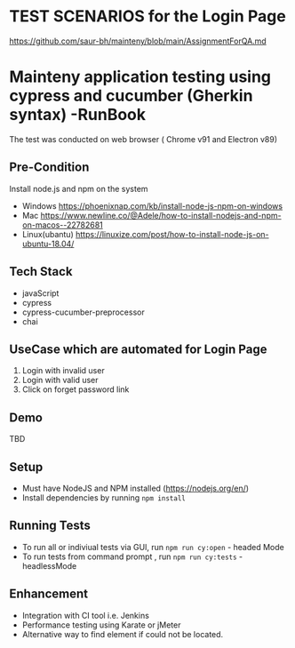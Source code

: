 # TEST SCENARIOS for the Login Page 
https://github.com/saur-bh/mainteny/blob/main/AssignmentForQA.md

# Mainteny application testing using cypress and cucumber (Gherkin syntax) -RunBook

The test was conducted on web browser ( Chrome v91  and Electron v89)

## Pre-Condition 
Install node.js and npm on the system
* Windows https://phoenixnap.com/kb/install-node-js-npm-on-windows
* Mac https://www.newline.co/@Adele/how-to-install-nodejs-and-npm-on-macos--22782681
* Linux(ubantu) https://linuxize.com/post/how-to-install-node-js-on-ubuntu-18.04/

## Tech Stack 
- javaScript 
- cypress
- cypress-cucumber-preprocessor 
- chai 

## UseCase which are automated for Login Page 
1. Login with invalid user
2. Login with valid user
3. Click on forget password link 

## Demo 
TBD

## Setup

* Must have NodeJS and NPM installed (https://nodejs.org/en/)
* Install dependencies by running `npm install`

## Running Tests

* To run all  or indiviual tests via GUI, run `npm run cy:open` - headed Mode
* To run tests from command prompt , run `npm run cy:tests`  - headlessMode

## Enhancement
  * Integration with CI tool i.e. Jenkins
  * Performance testing using Karate or jMeter 
  * Alternative way to find element if could not be located.
